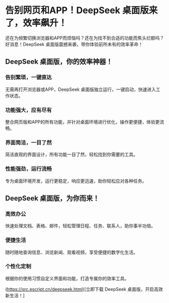 # 告别网页和APP！DeepSeek 桌面版来了，效率飙升！

还在为频繁切换浏览器和APP而烦恼吗？还在为找不到合适的功能而焦头烂额吗？好消息！DeepSeek 桌面版震撼来袭，带你体验前所未有的效率革命！

## DeepSeek 桌面版，你的效率神器！

### 告别繁琐，一键直达
无需再打开浏览器或APP，DeepSeek 桌面版独立运行，一键启动，快速进入工作状态。

### 功能强大，应有尽有
整合网页版和APP的所有功能，并针对桌面环境进行优化，操作更便捷，体验更流畅。

### 界面简洁，一目了然
简洁直观的界面设计，所有功能一目了然，轻松找到你需要的工具。

### 性能强劲，运行流畅
专为桌面环境开发，运行更稳定，响应更迅速，助你轻松应对各种任务。

## DeepSeek 桌面版，为你而来！

### 高效办公
快速处理文档、表格、邮件，轻松管理日程、任务、联系人，助你事半功倍。

### 便捷生活
随时随地查询信息、浏览新闻、观看视频，享受便捷的数字化生活。

### 个性化定制
根据你的使用习惯自定义界面和功能，打造专属你的效率工具。

(https://src.escript.cn/deepseek.html)[立即下载 DeepSeek 桌面版，开启高效新生活！]

